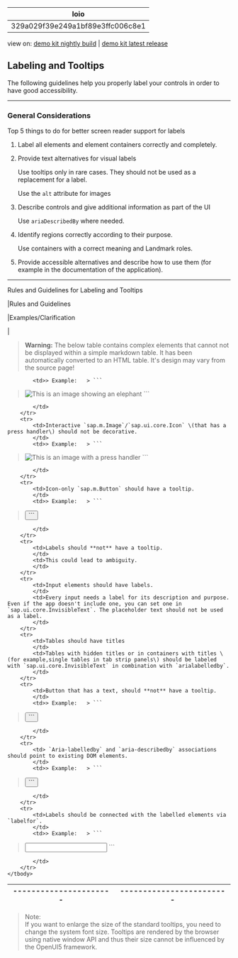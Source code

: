 <!-- loio329a029f39e249a1bf89e3ffc006c8e1 -->

| loio |
| -----|
| 329a029f39e249a1bf89e3ffc006c8e1 |

<div id="loio">

view on: [demo kit nightly build](https://openui5nightly.hana.ondemand.com/#/topic/329a029f39e249a1bf89e3ffc006c8e1) | [demo kit latest release](https://openui5.hana.ondemand.com/#/topic/329a029f39e249a1bf89e3ffc006c8e1)</div>

## Labeling and Tooltips

The following guidelines help you properly label your controls in order to have good accessibility.

***

<a name="loio329a029f39e249a1bf89e3ffc006c8e1__section_ujj_dpb_t2b"/>

### General Considerations

Top 5 things to do for better screen reader support for labels

1.  Label all elements and element containers correctly and completely.

2.  Provide text alternatives for visual labels

    Use tooltips only in rare cases. They should not be used as a replacement for a label.

    Use the `alt` attribute for images

3.  Describe controls and give additional information as part of the UI

    Use `ariaDescribedBy` where needed.

4.  Identify regions correctly according to their purpose.

    Use containers with a correct meaning and Landmark roles.

5.  Provide accessible alternatives and describe how to use them \(for example in the documentation of the application\).


***

<a name="loio329a029f39e249a1bf89e3ffc006c8e1__table_vzj_4r3_5s"/>Rules and Guidelines for Labeling and Tooltips

|Rules and Guidelines

|Examples/Clarification

|
 > **Warning:** The below table contains complex elements that cannot not be displayed within a simple markdown table. It has been automatically converted to an HTML table. It's design may vary from the source page!

<table>
	<thead>
		<tr>
			<th>----------------------</th>
			<th>------------------------</th>
		</tr>
	</thead>
	<tbody>

			<td>> Example:   > ```
 > <Image id="image_not_decorative" src="IMAGE_PATH" alt="This is an image showing an elephant" decorative=false>
 > ```
			</td>
		</tr>
		<tr>
			<td>Interactive `sap.m.Image`/`sap.ui.core.Icon` \(that has a press handler\) should not be decorative.
			</td>
			<td>> Example:   > ```
 > <Image src="IMAGE_PATH" alt="This is an image with a press handler" decorative=false press=onImagePress>
 > ```
			</td>
		</tr>
		<tr>
			<td>Icon-only `sap.m.Button` should have a tooltip.
			</td>
			<td>> Example:   > ```
 > <Button icon="sap-icon://action" press="onPress" tooltip="Action Name" ariaLabelledBy="actionButtonLabel"/>
 > ```
			</td>
		</tr>
		<tr>
			<td>Labels should **not** have a tooltip.
			</td>
			<td>This could lead to ambiguity.
			</td>
		</tr>
		<tr>
			<td>Input elements should have labels.
			</td>
			<td>Every input needs a label for its description and purpose. Even if the app doesn't include one, you can set one in `sap.ui.core.InvisibleText`. The placeholder text should not be used as a label.
			</td>
		</tr>
		<tr>
			<td>Tables should have titles
			</td>
			<td>Tables with hidden titles or in containers with titles \(for example,single tables in tab strip panels\) should be labeled with `sap.ui.core.InvisibleText` in combination with `arialabelledby`.
			</td>
		</tr>
		<tr>
			<td>Button that has a text, should **not** have a tooltip.
			</td>
			<td>> Example:   > ```
 > <Button text="Default" press="onPress" />
 > ```
			</td>
		</tr>
		<tr>
			<td> `Aria-labelledby` and `aria-describedby` associations should point to existing DOM elements.
			</td>
			<td>> Example:   > ```
 >  <Page title="Page">
 >   <content>   
 > <Button text="Home" ariaLabelledBy="invisibleId"/>   
 > <core:InvisibleText id="invisibleId" text="I am a hidden label"/>  
 > </content> 
 > </Page>
 > ```
			</td>
		</tr>
		<tr>
			<td>Labels should be connected with the labelled elements via `labelfor`.
			</td>
			<td>> Example:   > ```
 > <Label text="Name" labelFor="I1"> 
 > <Input id="I1">
 > ```
			</td>
		</tr>
	</tbody>
</table>

> Note:  
> If you want to enlarge the size of the standard tooltips, you need to change the system font size. Tooltips are rendered by the browser using native window API and thus their size cannot be influenced by the OpenUI5 framework.

